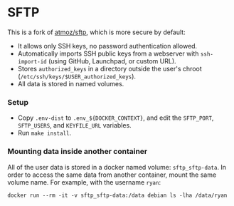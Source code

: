 # SFTP

This is a fork of [atmoz/sftp](https://github.com/atmoz/sftp), which is more
secure by default:
 * It allows only SSH keys, no password authentication allowed.
 * Automatically imports SSH public keys from a webserver with
   `ssh-import-id` (using GitHub, Launchpad, or custom URL).
 * Stores `authorized_keys` in a directory outside the user's chroot
(`/etc/ssh/keys/$USER_authorized_keys`).
 * All data is stored in named volumes.

### Setup

 * Copy `.env-dist` to `.env_${DOCKER_CONTEXT}`, and edit the `SFTP_PORT`, `SFTP_USERS`,
   and `KEYFILE_URL` variables.
 * Run `make install`.

### Mounting data inside another container

All of the user data is stored in a docker named volume: `sftp_sftp-data`. In
order to access the same data from another container, mount the same volume
name. For example, with the username `ryan`:

```
docker run --rm -it -v sftp_sftp-data:/data debian ls -lha /data/ryan
```
